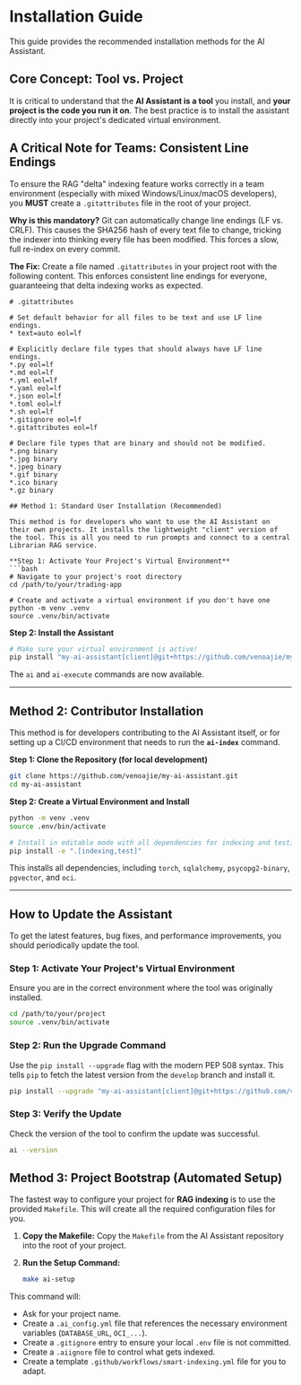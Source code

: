 # Installation Guide

This guide provides the recommended installation methods for the AI Assistant.

## Core Concept: Tool vs. Project

It is critical to understand that the **AI Assistant is a tool** you install, and **your project is the code you run it on**. The best practice is to install the assistant directly into your project's dedicated virtual environment.


## A Critical Note for Teams: Consistent Line Endings

To ensure the RAG "delta" indexing feature works correctly in a team environment (especially with mixed Windows/Linux/macOS developers), you **MUST** create a `.gitattributes` file in the root of your project.

**Why is this mandatory?**
Git can automatically change line endings (LF vs. CRLF). This causes the SHA256 hash of every text file to change, tricking the indexer into thinking every file has been modified. This forces a slow, full re-index on every commit.

**The Fix:** Create a file named `.gitattributes` in your project root with the following content. This enforces consistent line endings for everyone, guaranteeing that delta indexing works as expected.

```
# .gitattributes

# Set default behavior for all files to be text and use LF line endings.
* text=auto eol=lf

# Explicitly declare file types that should always have LF line endings.
*.py eol=lf
*.md eol=lf
*.yml eol=lf
*.yaml eol=lf
*.json eol=lf
*.toml eol=lf
*.sh eol=lf
*.gitignore eol=lf
*.gitattributes eol=lf

# Declare file types that are binary and should not be modified.
*.png binary
*.jpg binary
*.jpeg binary
*.gif binary
*.ico binary
*.gz binary

## Method 1: Standard User Installation (Recommended)

This method is for developers who want to use the AI Assistant on their own projects. It installs the lightweight "client" version of the tool. This is all you need to run prompts and connect to a central Librarian RAG service.

**Step 1: Activate Your Project's Virtual Environment**
```bash
# Navigate to your project's root directory
cd /path/to/your/trading-app

# Create and activate a virtual environment if you don't have one
python -m venv .venv
source .venv/bin/activate
```

**Step 2: Install the Assistant**
```bash
# Make sure your virtual environment is active!
pip install "my-ai-assistant[client]@git+https://github.com/venoajie/my-ai-assistant.git@develop"
```
The `ai` and `ai-execute` commands are now available.

---

## Method 2: Contributor Installation

This method is for developers contributing to the AI Assistant itself, or for setting up a CI/CD environment that needs to run the **`ai-index`** command.

**Step 1: Clone the Repository (for local development)**
```bash
git clone https://github.com/venoajie/my-ai-assistant.git
cd my-ai-assistant
```

**Step 2: Create a Virtual Environment and Install**
```bash
python -m venv .venv
source .env/bin/activate

# Install in editable mode with all dependencies for indexing and testing
pip install -e ".[indexing,test]"
```
This installs all dependencies, including `torch`, `sqlalchemy`, `psycopg2-binary`, `pgvector`, and `oci`.

---

## How to Update the Assistant

To get the latest features, bug fixes, and performance improvements, you should periodically update the tool.

### Step 1: Activate Your Project's Virtual Environment

Ensure you are in the correct environment where the tool was originally installed.

```bash
cd /path/to/your/project
source .venv/bin/activate
```

### Step 2: Run the Upgrade Command

Use the `pip install --upgrade` flag with the modern PEP 508 syntax. This tells `pip` to fetch the latest version from the `develop` branch and install it.

```bash
pip install --upgrade "my-ai-assistant[client]@git+https://github.com/venoajie/my-ai-assistant.git@develop"
```

### Step 3: Verify the Update

Check the version of the tool to confirm the update was successful.

```bash
ai --version
```

## Method 3: Project Bootstrap (Automated Setup)

The fastest way to configure your project for **RAG indexing** is to use the provided `Makefile`. This will create all the required configuration files for you.

1.  **Copy the Makefile:** Copy the `Makefile` from the AI Assistant repository into the root of your project.
2.  **Run the Setup Command:**

    ```bash
    make ai-setup
    ```

This command will:
*   Ask for your project name.
*   Create a `.ai_config.yml` file that references the necessary environment variables (`DATABASE_URL`, `OCI_...`).
*   Create a `.gitignore` entry to ensure your local `.env` file is not committed.
*   Create a `.aiignore` file to control what gets indexed.
*   Create a template `.github/workflows/smart-indexing.yml` file for you to adapt.

